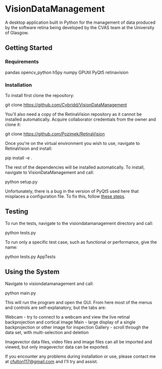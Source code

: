 # VisionDataManagement
A desktop application built in Python for the management of data produced by the software retina being developed by the CVAS team at the University of Glasgow.

## Getting Started

### Requirements

  pandas
  opencv_python
  h5py
  numpy
  GPUtil
  PyQt5
  retinavision


### Installation
To install first clone the repository:

  git clone https://github.com/Cybridd/VisionDataManagement

You'll also need a copy of the RetinaVision repository as it cannot be installed automatically. Acquire collaborator credentials from the owner and clone it:

  git clone https://github.com/Pozimek/RetinaVision

Once you're on the virtual environment you wish to use, navigate to RetinaVision and install:

  pip install -e .

The rest of the dependencies will be installed automatically. To install, navigate to VisionDataManagement and call:

  python setup.py

Unfortunately, there is a bug in the version of PyQt5 used here that misplaces a configuration file.
To fix this, follow [these steps](https://github.com/pyqt/python-qt5/issues/2#issuecomment-305766548).






## Testing
To run the tests, navigate to the visiondatamanagement directory and call:

  python tests.py

To run only a specific test case, such as functional or performance, give the name:

  python tests.py AppTests


## Using the System
Navigate to visiondatamanagement and call:

  python main.py


This will run the program and open the GUI. From here most of the menus and controls are self-explanatory, but the tabs are:

  Webcam - try to connect to a webcam and view the live retinal backprojection and cortical image
  Main - large display of a single backprojection or other image for inspection
  Gallery - scroll through the data set, with multi-selection and deletion

Imagevector data files, video files and image files can all be imported and viewed, but only imagevector data can be exported.

If you encounter any problems during installation or use, please contact me at cfulton117@gmail.com and I'll try and assist.
